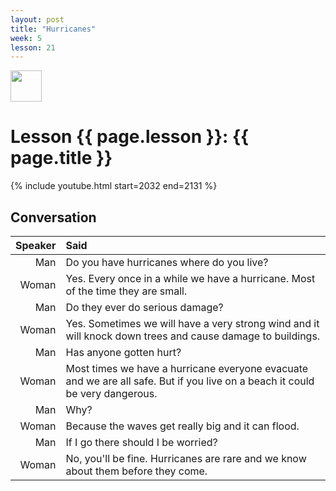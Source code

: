 ```yaml
---
layout: post
title: "Hurricanes"
week: 5
lesson: 21
---
```


<a href="/"><img src="/assets/logo.svg" width="50"></a>
  
# Lesson {{ page.lesson }}: {{ page.title }}

{% include youtube.html start=2032 end=2131 %}

## Conversation

Speaker | Said
---: | :---
Man | Do you have hurricanes where do you live?
Woman | Yes. Every once in a while we have a hurricane. Most of the time they are small.
Man | Do they ever do serious damage?
Woman | Yes. Sometimes we will have a very strong wind and it will knock down trees and cause damage to buildings.
Man | Has anyone gotten hurt?
Woman | Most times we have a hurricane everyone evacuate and we are all safe. But if you live on a beach it could be very dangerous.
Man | Why?
Woman | Because the waves get really big and it can flood.
Man | If I go there should I be worried?
Woman | No, you'll be fine. Hurricanes are rare and we know about them before they come.
